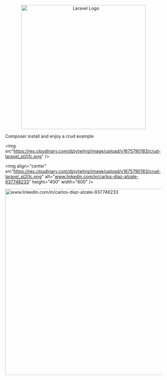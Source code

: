 <p align="center"><a href="https://laravel.com" target="_blank"><img src="https://raw.githubusercontent.com/laravel/art/master/logo-lockup/5%20SVG/2%20CMYK/1%20Full%20Color/laravel-logolockup-cmyk-red.svg" width="400" alt="Laravel Logo"></a></p>

Composer install  and enjoy a crud example 

<img src"https://res.cloudinary.com/dzjytwhrg/image/upload/v1675790183/crud-laravel_pl2j1c.png" />

<img align="center" src"https://res.cloudinary.com/dzjytwhrg/image/upload/v1675790183/crud-laravel_pl2j1c.png" alt="www.linkedin.com/in/carlos-díaz-alzate-937748233" height="400" width="600" />

<a  target="blank"><img align="center" src="https://res.cloudinary.com/dzjytwhrg/image/upload/v1672891013/rick_morty_api_dwve4v.png" alt="www.linkedin.com/in/carlos-díaz-alzate-937748233" height="600" width="600" /></a>
